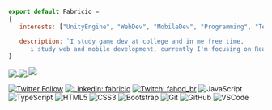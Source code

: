 ```js
export default Fabricio = 
{
   interests: ["UnityEngine", "WebDev", "MobileDev", "Programming", "Technology"],

   description: `I study game dev at college and in me free time, 
      i study web and mobile development, currently I'm focusing on React, React Native and TypeScript.`
}
```
<a href="https://github.com/anuraghazra/github-readme-stats">
  <img align="center" src="https://github-readme-stats.vercel.app/api?username=fabriciohod&show_icons=true&theme=tokyonight" />
</a>
<a href="https://github.com/anuraghazra/convoychat">
  <img align="center" src="https://github-readme-stats.vercel.app/api/top-langs/?username=fabriciohod&theme=tokyonight" />
</a>

<a href="https://www.instagram.com/fabriciohod/?hl=pt-br">
   <img src="https://img.shields.io/badge/instagram-%23E4405F.svg?&style=for-the-badge&logo=instagram&logoColor=white" link=https://www.instagram.com/fabriciohod/?hl=pt-br" />
</a>

[![Twitter Follow](https://img.shields.io/twitter/follow/fabriciohod?style=social)](https://twitter.com/fabriciohod)
[![Linkedin: fabricio](https://img.shields.io/badge/-Linkedin-blue?style=flat-square&logo=Linkedin&logoColor=white&link=https://www.linkedin.com/in/fabricio-duarte-4bbb581a8/)](https://www.linkedin.com/in/fabricio-duarte-4bbb581a8/)
[![Twitch: fahod_br](https://img.shields.io/badge/-Twitch-blueviolet?style=flat-square&logo=Twitch&logoColor=white&link=https://www.twitch.tv/fahod_br)](https://www.twitch.tv/fahod_br)
![JavaScript](https://img.shields.io/badge/-JavaScript-black?style=flat-square&logo=javascript)
![TypeScript](https://img.shields.io/badge/-JavaScript-black?style=flat-square&logo=typescript)
![HTML5](https://img.shields.io/badge/-HTML5-E34F26?style=flat-square&logo=html5&logoColor=white)
![CSS3](https://img.shields.io/badge/-CSS3-1572B6?style=flat-square&logo=css3)
![Bootstrap](https://img.shields.io/badge/-Bootstrap-563D7C?style=flat-square&logo=bootstrap)
![Git](https://img.shields.io/badge/-Git-black?style=flat-square&logo=git)
![GitHub](https://img.shields.io/badge/-GitHub-181717?style=flat-square&logo=github)
![VSCode](https://img.shields.io/badge/-VSCode-007ACC?style=flat-square&logo=visual-studio-code&logoColor=white)
